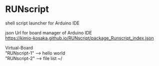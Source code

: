 # RUNscript
shell script launcher for Arduino IDE 

json Url for board manager of Arduino IDE<br />
https://kimio-kosaka.github.io/RUNscript/package_Runscript_index.json

Virtual-Board <br />
"RUNscript-1" --> hello world <br />
"RUNscript-2" --> file list ~/ <br />
